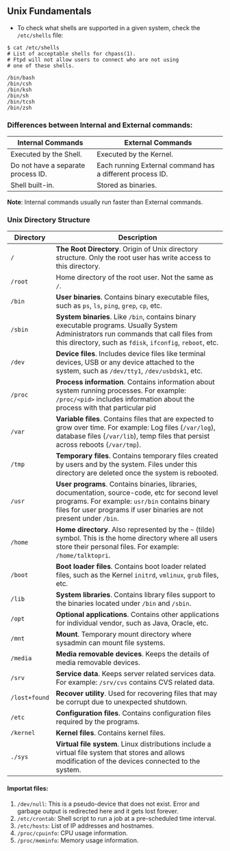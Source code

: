 ## Unix Fundamentals

- To check what shells are supported in a given system, check the `/etc/shells` file:

```
$ cat /etc/shells
# List of acceptable shells for chpass(1).
# Ftpd will not allow users to connect who are not using
# one of these shells.

/bin/bash
/bin/csh
/bin/ksh
/bin/sh
/bin/tcsh
/bin/zsh
```

### Differences between Internal and External commands:

Internal Commands | External Commands
----------------- | -----------------
Executed by the Shell. | Executed by the Kernel.
Do not have a separate process ID. | Each running External command has a different process ID.
Shell built-in. | Stored as binaries.

**Note**: Internal commands usually run faster than External commands.

### Unix Directory Structure

Directory | Description
------ | -------
`/` | **The Root Directory**. Origin of Unix directory structure. Only the root user has write access to this directory.
`/root` | Home directory of the root user. Not the same as `/`.
`/bin` | **User binaries**. Contains binary executable files, such as `ps`, `ls`, `ping`, `grep`, `cp`, etc.
`/sbin` | **System binaries**. Like `/bin`, contains binary executable programs. Usually System Administrators run commands that call files from this directory, such as `fdisk`, `ifconfig`, `reboot`, etc.
`/dev` | **Device files**. Includes device files like terminal devices, USB or any device attached to the system, such as `/dev/tty1`, `/dev/usbdsk1`, etc.
`/proc` | **Process information**. Contains information about system running processes. For example: `/proc/<pid>` includes information about the process with that particular pid
`/var` | **Variable files**. Contains files that are expected to grow over time. For example: Log files (`/var/log`), database files (`/var/lib`),  temp files that persist across reboots (`/var/tmp`).
`/tmp` | **Temporary files**. Contains temporary files created by users and by the system. Files under this directory are deleted once the system is rebooted.
`/usr` | **User programs**. Contains binaries, libraries, documentation, source-code, etc for second level programs. For example: `usr/bin` contains binary files for user programs if user binaries are not present under `/bin`.
`/home` | **Home directory**. Also represented by the `~` (tilde) symbol. This is the home directory where all users store their personal files. For example: `/home/talktopri`.
`/boot` | **Boot loader files**. Contains boot loader related files, such as the Kernel `initrd`, `vmlinux`, `grub` files, etc.
`/lib` | **System libraries**. Contains library files support to the binaries located under `/bin` and `/sbin`.
`/opt` | **Optional applications**. Contains other applications for individual vendor, such as Java, Oracle, etc.
`/mnt` | **Mount**. Temporary mount directory where sysadmin can mount file systems.
`/media` | **Media removable devices**. Keeps the details of media removable devices.
`/srv` | **Service data**. Keeps server related services data. For example: `/srv/cvs` contains CVS related data.
`/lost+found` | **Recover utility**. Used for recovering files that may be corrupt due to unexpected shutdown.
`/etc` | **Configuration files**. Contains configuration files required by the programs.
`/kernel` | **Kernel files**. Contains kernel files.
`./sys` | **Virtual file system**. Linux distributions include a virtual file system that stores and allows modification of the devices connected to the system.

#### Importat files:

1. `/dev/null`: This is a pseudo-device that does not exist. Error and garbage output is redirected here and it gets lost forever.
2. `/etc/crontab`: Shell script to run a job at a pre-scheduled time interval.
3. `/etc/hosts`: List of IP addresses and hostnames.
4. `/proc/cpuinfo`: CPU usage information.
5. `/proc/meminfo`: Memory usage information.
